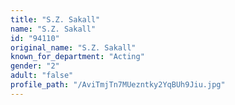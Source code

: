 ```yaml
---
title: "S.Z. Sakall"
name: "S.Z. Sakall"
id: "94110"
original_name: "S.Z. Sakall"
known_for_department: "Acting"
gender: "2"
adult: "false"
profile_path: "/AviTmjTn7MUezntky2YqBUh9Jiu.jpg"
---
```

